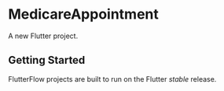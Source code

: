 # MedicareAppointment

A new Flutter project.

## Getting Started

FlutterFlow projects are built to run on the Flutter _stable_ release.
